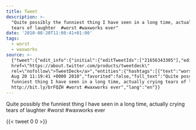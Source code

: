 ```yaml
---
title: Tweet
description: >-
  "Quite possibly the funniest thing I have seen in a long time, actually crying
  tears of laughter  #worst #waxworks ever"
date: '2010-08-20T11:08:41+01:00'
tags:
  - worst
  - waxworks
source: >-
  {"tweet":{"edit_info":{"initial":{"editTweetIds":["21656343305"],"editableUntil":"2010-08-20T12:19:41.000Z","editsRemaining":"5","isEditEligible":true}},"retweeted":false,"source":"<a
  href=\"https://about.twitter.com/products/tweetdeck\"
  rel=\"nofollow\">TweetDeck</a>","entities":{"hashtags":[{"text":"worst","indices":["117","123"]},{"text":"waxworks","indices":["124","133"]}],"symbols":[],"user_mentions":[],"urls":[]},"display_text_range":["0","138"],"favorite_count":"0","id_str":"21656343305","truncated":false,"retweet_count":"0","id":"21656343305","created_at":"Fri
  Aug 20 11:19:41 +0000 2010","favorited":false,"full_text":"Quite possibly the
  funniest thing I have seen in a long time, actually crying tears of laughter
  http://bit.ly/brFQZH #worst #waxworks ever","lang":"en"}}
---
```

Quite possibly the funniest thing I have seen in a long time, actually crying tears of laughter  #worst #waxworks ever
    
{{< tweet 0 0 >}}
    
